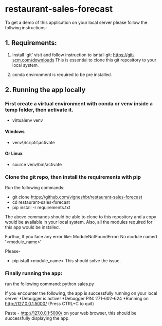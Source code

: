 # restaurant-sales-forecast

To get a demo of this application on your local server please follow the follwing instructions:

## 1. Requirements:
1. Install 'git' visit and follow instruction to isntall git: https://git-scm.com/downloads
This is essential to clone this git repository to your local system.

2. conda environment is required to be pre installed.

## 2. Running the app locally

### First create a virtual environment with conda or venv inside a temp folder, then activate it.
* virtualenv venv

#### Windows
* venv\Scripts\activate
#### Or Linux
* source venv/bin/activate

### Clone the git repo, then install the requirements with pip
Run the following commands:

* git clone https://github.com/vigneshbr/restaurant-sales-forecast
* cd restaurant-sales-forecast
* pip install -r requirements.txt

The above commands should be able to clone to this repository and a copy would be available in your local system. Also, all the modules required for this app would be installed.

Furthur, If you face any error like: 
ModuleNotFoundError: No module named '<module_name>'

Please- 
* pip istall <module_name>
This should solve the issue.

### Finally running the app:
run the following command:
python sales.py

If you encounter the following, the app is successfully running on your local server
*Debugger is active!
*Debugger PIN: 271-602-624
*Running on http://127.0.0.1:5000/ (Press CTRL+C to quit)

Paste - http://127.0.0.1:5000/ on your web browser, this should be successfully displaying the app.


